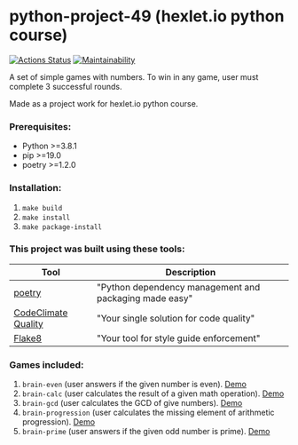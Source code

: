 # python-project-49 (hexlet.io python course)

[![Actions Status](https://github.com/tmvfb/python-project-49/workflows/hexlet-check/badge.svg)](https://github.com/tmvfb/python-project-49/actions) 
[![Maintainability](https://api.codeclimate.com/v1/badges/ba015e7780e60af4d00d/maintainability)](https://codeclimate.com/github/tmvfb/python-project-49/maintainability)

A set of simple games with numbers. To win in any game, user must complete 3 successful rounds. 

Made as a project work for hexlet.io python course. 

### Prerequisites:
* Python >=3.8.1
* pip >=19.0
* poetry >=1.2.0

### Installation:
1. `make build`
2. `make install`
3. `make package-install`

### This project was built using these tools:

| Tool                                                                        | Description                                             |
|-----------------------------------------------------------------------------|---------------------------------------------------------|
| [poetry](https://poetry.eustace.io/)                                        | "Python dependency management and packaging made easy"  |
| [CodeClimate Quality](https://codeclimate.com/)                             | "Your single solution for code quality"                 |
| [Flake8](https://flake8.pycqa.org/en/latest/)                               | "Your tool for style guide enforcement"                 |


### Games included:

1. `brain-even` (user answers if the given number is even). [Demo](https://asciinema.org/a/S1vARBiV98lPc0BNLys6)
2. `brain-calc` (user calculates the result of a given math operation). [Demo](https://asciinema.org/a/JQx457reRs1twdp1Z5ebpeRSv)
3. `brain-gcd` (user calculates the GCD of give numbers). [Demo](https://asciinema.org/a/JQx457reRs1twdp1Z5ebpeRSv)
4. `brain-progression` (user calculates the missing element of arithmetic progression). [Demo](https://asciinema.org/a/QsfTKAmq8bLOSNa5UQP76AgSA)
5. `brain-prime` (user answers if the given odd number is prime). [Demo](https://asciinema.org/a/e9VzQ9RiSvSvYql0WvUVxhuLX)

